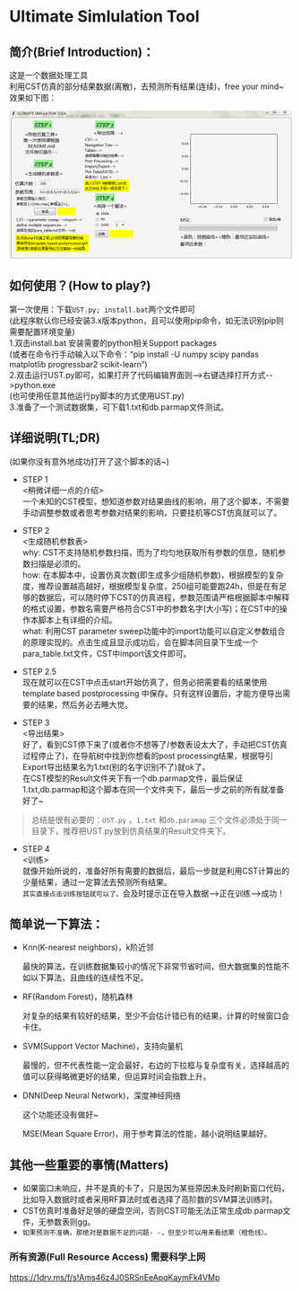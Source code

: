
# Ultimate Simlulation Tool

## 简介(Brief Introduction)：

这是一个数据处理工具  
利用CST仿真的部分结果数据(离散)，去预测所有结果(连续)，free your mind~  
效果如下图：

![image](https://github.com/Murph393/Ultimate-Simulation-Tool/blob/master/Notebook/ust.gif?raw=true)

## 如何使用？(How to play?)

第一次使用：下载`UST.py; install.bat`两个文件即可  
(此程序默认你已经安装3.x版本python，且可以使用pip命令，如无法识别pip则需要配置环境变量)  
1.双击install.bat 安装需要的python相关Support packages  
(或者在命令行手动输入以下命令：“pip install -U numpy scipy pandas matplotlib progressbar2 scikit-learn”)  
2.双击运行UST.py即可，如果打开了代码编辑界面则-->右键选择打开方式-->python.exe  
(也可使用任意其他运行py脚本的方式使用UST.py)  
3.准备了一个测试数据集，可下载1.txt和db.parmap文件测试。

## 详细说明(TL;DR)

(如果你没有意外地成功打开了这个脚本的话~)

* STEP 1  
 <稍微详细一点的介绍>  
一个未知的CST模型，想知道参数对结果曲线的影响，用了这个脚本，不需要手动调整参数或者思考参数对结果的影响，只要挂机等CST仿真就可以了。

* STEP 2  
 <生成随机参数表>  
 why: CST不支持随机参数扫描，而为了均匀地获取所有参数的信息，随机参数扫描是必须的。  
 how: 在本脚本中，设置仿真次数(即生成多少组随机参数)，根据模型的复杂度，推荐设置越高越好，根据模型复杂度，250组可能要跑24h，但是在有足够的数据后，可以随时停下CST的仿真进程，参数范围请严格根据脚本中解释的格式设置，参数名需要严格符合CST中的参数名字(大小写)；在CST中的操作本脚本上有详细的介绍。  
 what: 利用CST parameter sweep功能中的import功能可以自定义参数组合的原理实现的。点击生成且显示成功后，会在脚本同目录下生成一个para_table.txt文件，CST中import该文件即可。

* STEP 2.5  
 现在就可以在CST中点击start开始仿真了，但务必把需要看的结果使用template based postprocessing 中保存。只有这样设置后，才能方便导出需要的结果，然后务必去睡大觉。

* STEP 3  
 <导出结果>  
 好了，看到CST停下来了(或者你不想等了/参数表设太大了，手动把CST仿真过程停止了)，在导航树中找到你想看的post processing结果，根据导引Export导出结果名为1.txt(别的名字识别不了)就ok了。  
 在CST模型的Result文件夹下有一个db.parmap文件，最后保证1.txt,db.parmap和这个脚本在同一个文件夹下，最后一步之前的所有就准备好了~ 

 >总结是很有必要的：`UST.py` ，`1.txt` 和`db.paramap` 三个文件必须处于同一目录下，推荐把UST.py放到仿真结果的Result文件夹下。

* STEP 4  
 <训练>  
 就像开始所说的，准备好所有需要的数据后，最后一步就是利用CST计算出的少量结果，通过一定算法去预测所有结果。  
 `其实直接点击训练按钮就可以了。`会及时提示正在导入数据-->正在训练-->成功！  

## 简单说一下算法：  

* Knn(K-nearest neighbors)，k阶近邻  

    最快的算法，在训练数据集较小的情况下非常节省时间，但大数据集的性能不如以下算法，且曲线的连续性不足。

* RF(Random Forest)，随机森林

    对复杂的结果有较好的结果，至少不会估计错已有的结果，计算的时候窗口会卡住。  

* SVM(Support Vector Machine)，支持向量机  

    最慢的，但不代表性能一定会最好，右边的下拉框与复杂度有关，选择越高的值可以获得略微更好的结果，但运算时间会指数上升。

* DNN(Deep Neural Network)，深度神经网络  

    这个功能还没有做好~

  MSE(Mean Square Error)，用于参考算法的性能，越小说明结果越好。  

## 其他一些重要的事情(Matters)

* 如果窗口未响应，并不是真的卡了，只是因为某些原因未及时刷新窗口代码，比如导入数据时或者采用RF算法时或者选择了高阶数的SVM算法训练时。
* CST仿真时准备好足够的硬盘空间，否则CST可能无法正常生成db.parmap文件，无参数表则gg。
* `如果预测不准确，那绝对是数据不足的问题- -，但至少可以用来看结果（橙色线）。 ` 

### 所有资源(Full Resource Access) 需要科学上网 
https://1drv.ms/f/s!Ams46z4J0SRSnEeApqKaymFk4VMp
